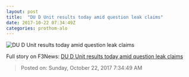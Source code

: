 ```yaml
---
layout: post
title:  "DU D Unit results today amid question leak claims"
date: 2017-10-22 07:34:49Z
categories: prothom-alo
---
```


![DU D Unit results today amid question leak claims](http://en.prothom-alo.com/contents/cache/images/1200x630x1/uploads/media/2015/05/21/ef3c097db9c5126fcdb8c5791dee35f6-du.jpg?jadewits_media_id=53027)




Full story on F3News: [DU D Unit results today amid question leak claims](http://www.f3nws.com/n/GQRh4D)

> Posted on: Sunday, October 22, 2017 7:34:49 AM
